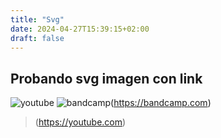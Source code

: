 ```yaml
---
title: "Svg"
date: 2024-04-27T15:39:15+02:00
draft: false
---
```

## Probando svg imagen con link
![youtube](../links/svg/youtube.png)
![bandcamp](../links/svg/bandcamp.png)(https://bandcamp.com)
> (https://youtube.com)
